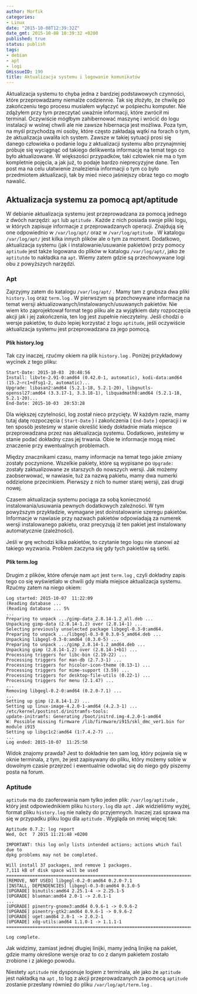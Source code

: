 ```yaml
---
author: Morfik
categories:
- Linux
date: "2015-10-08T12:39:32Z"
date_gmt: 2015-10-08 10:39:32 +0200
published: true
status: publish
tags:
- debian
- apt
- logi
GHissueID: 190
title: Aktualizacja systemu i logowanie komunikatów
---
```


Aktualizacja systemu to chyba jedna z bardziej podstawowych czynności, które przeprowadzamy niemalże
codziennie. Tak się złożyło, że chwilę po zakończeniu tego procesu musiałem wyłączyć w pośpiechu
komputer. Nie zdążyłem przy tym przeczytać uważnie informacji, które zwrócił mi terminal. Oczywiście
mógłbym zahibernować maszynę i wrócić do logu instalacji w wolnej chwili ale nie zawsze hibernacja
jest możliwa. Poza tym, na myśl przychodzą mi osoby, które często zakładają wątki na forach o tym,
że aktualizacja uwaliła ich system. Zawsze w takiej sytuacji prosi się danego człowieka o podanie
logu z aktualizacji systemu albo przynajmniej próbuje się wyciągnąć od takiego delikwenta informację
na temat tego co było aktualizowane. W większości przypadków, taki człowiek nie ma o tym kompletnie
pojęcia, a jak już, to podaje bardzo nieprecyzyjne dane. Ten post ma na celu ułatwienie znalezienia
informacji o tym co było przedmiotem aktualizacji, tak by mieć nieco jaśniejszy obraz tego co mogło
nawalić.

<!--more-->
## Aktualizacja systemu za pomocą apt/aptitude

W debianie aktualizacja systemu jest przeprowadzana za pomocą jednego z dwóch narzędzi: `apt` lub
`aptitude` . Każde z nich posiada swoje pliki logu, w których zapisuje informacje z przeprowadzanych
operacji. Znajdują się one odpowiednio w `/var/log/apt/` oraz w `/var/log/aptitude` . W katalogu
`/var/log/apt/` jest kilka innych plików ale o tym za moment. Dodatkowo, aktualizacja systemu (jak i
instalowanie/usuwanie pakietów) przy pomocy `aptitude` jest także logowana do plików w katalogu
`/var/log/apt/`, jako że `aptitutde` to nakładka na `apt`. Wiemy zatem gdzie są przechowywane logi
obu z powyższych narzędzi.

### Apt

Zajrzyjmy zatem do katalogu `/var/log/apt/` . Mamy tam z grubsza dwa pliki `history.log` oraz
`term.log` . W pierwszym są przechowywane informacje na temat wersji
aktualizowanych/instalowanych/usuwanych pakietów. Nie wiem kto zaprojektował format tego pliku ale
za wyjątkiem daty rozpoczęcia akcji jak i jej zakończenia, ten log jest zupełnie nieczytelny. Jeśli
chodzi o wersje pakietów, to dużo lepiej korzystać z logu `aptitude`, jeśli oczywiście aktualizacja
systemu jest przeprowadzana za jego pomocą.

#### Plik history.log

Tak czy inaczej, rzućmy okiem na plik `history.log` . Poniżej przykładowy wycinek z tego pliku:

    Start-Date: 2015-10-03  20:48:56
    Install: libvte-2.91-0:amd64 (0.42.0-1, automatic), kodi-data:amd64 (15.2~rc1+dfsg1-2, automatic)...
    Upgrade: libasan2:amd64 (5.2.1-18, 5.2.1-20), libgnutls-openssl27:amd64 (3.3.17-1, 3.3.18-1), libquadmath0:amd64 (5.2.1-18, 5.2.1-20)...
    End-Date: 2015-10-03  20:53:28

Dla większej czytelności, log został nieco przycięty. W każdym razie, mamy tutaj datę rozpoczęcia (
`Start-Date` ) i zakończenia ( `End-Date` ) operacji i w ten sposób jesteśmy w stanie określić kiedy
dokładnie miała miejsce przeprowadzana przez nas aktualizacja systemu. Dodatkowo, jesteśmy w stanie
podać dokładny czas jej trwania. Obie te informacje mogą mieć znaczenie przy ewentualnych
problemach.

Między znacznikami czasu, mamy informacje na temat tego jakie zmiany zostały poczynione. Wszelkie
pakiety, które są wypisane po `Upgrade:` zostały zaktualizowane ze starszych do nowszych wersji. Jak
możemy zaobserwować, w nawiasie, tuż za nazwą pakietu, mamy dwa numerki oddzielone przecinkiem.
Pierwszy z nich to numer starej wersji, zaś drugi nowej.

Czasem aktualizacja systemu pociąga za sobą konieczność instalowania/usuwania pewnych dodatkowych
zależności. W tym powyższym przykładzie, wymagane jest doinstalowanie szeregu pakietów. Informacje w
nawiasie przy nazwach pakietów odpowiadają za numerek wersji instalowanego pakietu, oraz precyzują
iż ten pakiet jest instalowany automatycznie (zależności).

Jeśli w grę wchodzi kilka pakietów, to czytanie tego logu nie stanowi aż takiego wyzwania. Problem
zaczyna się gdy tych pakietów są setki.

#### Plik term.log

Drugim z plików, które oferuje nam `apt` jest `term.log` , czyli dokładny zapis tego co się
wyświetlało w chwili gdy miała miejsce aktualizacja systemu. Rzućmy zatem na niego okiem:

    Log started: 2015-10-07  11:22:09
    (Reading database ...
    (Reading database ... 5%
    ...
    Preparing to unpack .../gimp-data_2.8.14-1.2_all.deb ...
    Unpacking gimp-data (2.8.14-1.2) over (2.8.14-1) ...
    Selecting previously unselected package libgegl-0.3-0:amd64.
    Preparing to unpack .../libgegl-0.3-0_0.3.0-5_amd64.deb ...
    Unpacking libgegl-0.3-0:amd64 (0.3.0-5) ...
    Preparing to unpack .../gimp_2.8.14-1.2_amd64.deb ...
    Unpacking gimp (2.8.14-1.2) over (2.8.14-1+b1) ...
    Processing triggers for libc-bin (2.19-22) ...
    Processing triggers for man-db (2.7.3-1) ...
    Processing triggers for hicolor-icon-theme (0.13-1) ...
    Processing triggers for mime-support (3.59) ...
    Processing triggers for desktop-file-utils (0.22-1) ...
    Processing triggers for menu (2.1.47) ...
    ...
    Removing libgegl-0.2-0:amd64 (0.2.0-7.1) ...
    ...
    Setting up gimp (2.8.14-1.2) ...
    Setting up linux-image-4.2.0-1-amd64 (4.2.3-1) ...
    /etc/kernel/postinst.d/initramfs-tools:
    update-initramfs: Generating /boot/initrd.img-4.2.0-1-amd64
    W: Possible missing firmware /lib/firmware/i915/skl_dmc_ver1.bin for module i915
    Setting up libgc1c2:amd64 (1:7.4.2-7) ...
    ...
    Log ended: 2015-10-07  11:25:50

Widok znajomy prawda? Jest to dokładnie ten sam log, który pojawia się w oknie terminala, z tym, że
jest zapisywany do pliku, który możemy sobie w dowolnym czasie przejrzeć i ewentualnie odwołać się
do niego gdy piszemy posta na forum.

### Aptitude

`aptitude` ma do zaoferowania nam tylko jeden plik: `/var/log/aptitude` , który jest odpowiednikiem
pliku `history.log` dla `apt` . Jak widzieliśmy wyżej, format pliku `history.log` nie należy do
przyjemnych. Inaczej zaś sprawa ma się w przypadku pliku logu dla `aptitude` . Wygląda on mniej
więcej tak:

    Aptitude 0.7.2: log report
    Wed, Oct  7 2015 11:21:48 +0200

    IMPORTANT: this log only lists intended actions; actions which fail due to
    dpkg problems may not be completed.

    Will install 37 packages, and remove 1 packages.
    7,111 kB of disk space will be used
    ===============================================================================
    [REMOVE, NOT USED] libgegl-0.2-0:amd64 0.2.0-7.1
    [INSTALL, DEPENDENCIES] libgegl-0.3-0:amd64 0.3.0-5
    [UPGRADE] binutils:amd64 2.25.1-4 -> 2.25.1-5
    [UPGRADE] blueman:amd64 2.0-1 -> 2.0.1-1
    ...
    [UPGRADE] pinentry-gnome3:amd64 0.9.6-1 -> 0.9.6-2
    [UPGRADE] pinentry-gtk2:amd64 0.9.6-1 -> 0.9.6-2
    [UPGRADE] uget:amd64 2.0-1 -> 2.0.2-1
    [UPGRADE] xdg-utils:amd64 1.1.0-1 -> 1.1.1-1
    ===============================================================================

    Log complete.

Jak widzimy, zamiast jednej długiej linijki, mamy jedną linijkę na pakiet, gdzie mamy określone
wersje oraz to co z danym pakietem zostało zrobione i z jakiego powodu.

Niestety `aptitude` nie dysponuje logiem z terminala, ale jako że `aptitude` jest nakładką na
`apt` , to log z akcji przeprowadzanych za pomocą `aptitude` zostanie przesłany również do pliku
`/var/log/apt/term.log` .
